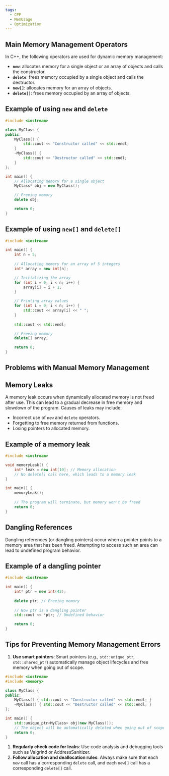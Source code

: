```yaml
---
tags:
  - CPP
  - MemUsage
  - Optimization
---
```

## Main Memory Management Operators

In C++, the following operators are used for dynamic memory management:

- **`new`**: allocates memory for a single object or an array of objects and calls the constructor.
- **`delete`**: frees memory occupied by a single object and calls the destructor.
- **`new[]`**: allocates memory for an array of objects.
- **`delete[]`**: frees memory occupied by an array of objects.

## Example of using `new` and `delete`

```cpp
#include <iostream>

class MyClass {
public:
    MyClass() {
        std::cout << "Constructor called" << std::endl;
    }
    ~MyClass() {
        std::cout << "Destructor called" << std::endl;
    }
};

int main() {
    // Allocating memory for a single object
    MyClass* obj = new MyClass();

    // Freeing memory
    delete obj;

    return 0;
}
```

## Example of using `new[]` and `delete[]`

```cpp
#include <iostream>

int main() {
    int n = 5;
    
    // Allocating memory for an array of 5 integers
    int* array = new int[n];

    // Initializing the array
    for (int i = 0; i < n; i++) {
        array[i] = i + 1;
    }

    // Printing array values
    for (int i = 0; i < n; i++) {
        std::cout << array[i] << " ";
    }
    
    std::cout << std::endl;

    // Freeing memory
    delete[] array;

    return 0;
}
```

## Problems with Manual Memory Management

## Memory Leaks

A memory leak occurs when dynamically allocated memory is not freed after use. This can lead to a gradual decrease in free memory and slowdown of the program. Causes of leaks may include:

- Incorrect use of `new` and `delete` operators.
- Forgetting to free memory returned from functions.
- Losing pointers to allocated memory.

## Example of a memory leak

```cpp
#include <iostream>

void memoryLeak() {
    int* leak = new int[10]; // Memory allocation
    // No delete[] call here, which leads to a memory leak
}

int main() {
    memoryLeak();
    
    // The program will terminate, but memory won't be freed
    return 0;
}

```

## Dangling References

Dangling references (or dangling pointers) occur when a pointer points to a memory area that has been freed. Attempting to access such an area can lead to undefined program behavior.

## Example of a dangling pointer

```cpp
#include <iostream>

int main() {
    int* ptr = new int(42);
    
    delete ptr; // Freeing memory
    
    // Now ptr is a dangling pointer
    std::cout << *ptr; // Undefined behavior

    return 0;
}

```
## Tips for Preventing Memory Management Errors

1. **Use smart pointers**: Smart pointers (e.g., `std::unique_ptr`, `std::shared_ptr`) automatically manage object lifecycles and free memory when going out of scope.

```cpp
#include <iostream>
#include <memory>

class MyClass {
public:
    MyClass() { std::cout << "Constructor called" << std::endl; }
    ~MyClass() { std::cout << "Destructor called" << std::endl; }
};

int main() {
    std::unique_ptr<MyClass> obj(new MyClass());
    // The object will be automatically deleted when going out of scope
    return 0;
}
```

1. **Regularly check code for leaks**: Use code analysis and debugging tools such as Valgrind or AddressSanitizer.
2. **Follow allocation and deallocation rules**: Always make sure that each `new` call has a corresponding `delete` call, and each `new[]` call has a corresponding `delete[]` call.